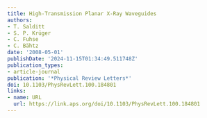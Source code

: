 ```yaml
---
title: High-Transmission Planar X-Ray Waveguides
authors:
- T. Salditt
- S. P. Krüger
- C. Fuhse
- C. Bähtz
date: '2008-05-01'
publishDate: '2024-11-15T01:34:49.511748Z'
publication_types:
- article-journal
publication: '*Physical Review Letters*'
doi: 10.1103/PhysRevLett.100.184801
links:
- name: URL
  url: https://link.aps.org/doi/10.1103/PhysRevLett.100.184801
---
```

